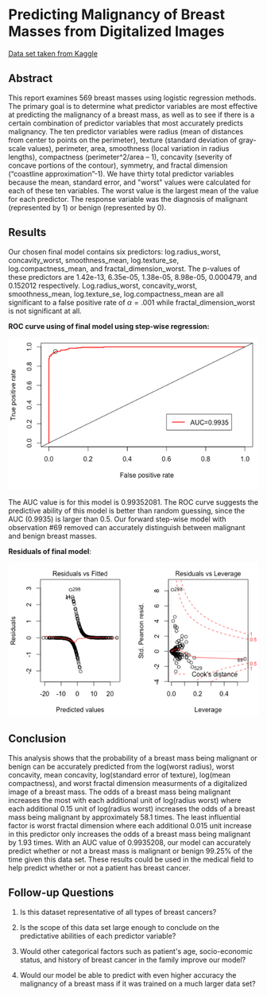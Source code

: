 # Predicting Malignancy of Breast Masses from Digitalized Images

[Data set taken from Kaggle](https://www.kaggle.com/uciml/breast-cancer-wisconsin-data)

## Abstract 

This report examines 569 breast masses using logistic regression methods. The primary goal is to determine what predictor variables are most effective at predicting the malignancy of a breast mass, as well as to see if there is a certain combination of predictor variables that most accurately predicts malignancy. The ten predictor variables were radius (mean of distances from center to points on the perimeter), texture (standard deviation of gray-scale values), perimeter, area, smoothness (local variation in radius lengths), compactness (perimeter^2/area – 1), concavity (severity of concave portions of the contour), symmetry, and fractal dimension (“coastline approximation”-1). We have thirty total predictor variables because the mean, standard error, and "worst" values were calculated for each of these ten variables. The worst value is the largest mean of the value for each predictor. The response variable was the diagnosis of malignant (represented by 1) or benign (represented by 0).

## Results

Our chosen final model contains six predictors: log.radius_worst, concavity_worst, smoothness_mean, log.texture_se, log.compactness_mean, and fractal_dimension_worst. The p-values of these predictors are 1.42e-13, 6.35e-05, 1.38e-05, 8.98e-05, 0.000479, and 0.152012 respectively. Log.radius_worst, concavity_worst, smoothness_mean, log.texture_se, log.compactness_mean are all significant to a false positive rate of $\alpha = .001$ while fractal_dimension_worst is not significant at all. 

**ROC curve using of final model using step-wise regression:**

![alt text](https://github.com/khummel01/Breast-Cancer-Binary-Classification/blob/master/images/roc_curve.png "ROC Curve")

The AUC value is for this model is 0.99352081. The ROC curve suggests the predictive ability of this model is better than random guessing, since the AUC (0.9935) is larger than 0.5. Our forward step-wise model with observation #69 removed can accurately distinguish between malignant and benign breast masses.

**Residuals of final model**:

![alt text](https://github.com/khummel01/Breast-Cancer-Binary-Classification/blob/master/images/residuals.png "Residuals")


## Conclusion

This analysis shows that the probability of a breast mass being malignant or benign can be accurately predicted from the log(worst radius), worst concavity, mean concavity, log(standard error of texture), log(mean compactness), and worst fractal dimension measurments of a digitalized image of a breast mass. The odds of a breast mass being malignant increases the most with each additional unit of log(radius worst) where each additional 0.15 unit of log(radius worst) increases the odds of a breast mass being malignant by approximately 58.1 times. The least influential factor is worst fractal dimension where each additional 0.015 unit increase in this predictor only increases the odds of a breast mass being malignant by 1.93 times. With an AUC value of 0.9935208, our model can accurately predict whether or not a breast mass is malignant or benign 99.25% of the time given this data set. These results could be used in the medical field to help predict whether or not a patient has breast cancer. 

## Follow-up Questions
1. Is this dataset representative of all types of breast cancers?

2. Is the scope of this data set large enough to conclude on the predictative abilities of each predictor variable?

3. Would other categorical factors such as patient's age, socio-economic status, and history of breast cancer in the family improve our model?

4. Would our model be able to predict with even higher accuracy the malignancy of a breast mass if it was trained on a much larger data set?
